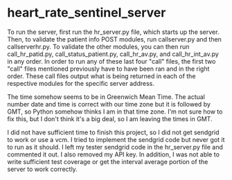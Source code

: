 # heart_rate_sentinel_server

To run the server, first run the hr_server.py file, which starts up the server. Then, to validate the patient info POST modules, run callserver.py and then callserverhr.py. To validate the other modules, you can then run call_hr_patid.py, call_status_patient.py, call_hr_av.py, and call_hr_int_av.py in any order. In order to run any of these last four "call" files, the first two "call" files mentioned previously have to have been ran and in the right order. These call files output what is being returned in each of the respective modules for the specific server address.


The time somehow seems to be in Greenwich Mean Time. The actual number date and time is correct with our time zone but it is followed by GMT, so Python somehow thinks I am in that time zone. I'm not sure how to fix this, but I don't think it's a big deal, so I am leaving the times in GMT. 


I did not have sufficient time to finish this project, so I did not get sendgrid to work or use a vcm. I tried to implement the sendgrid code but never got it to run as it should. I left my tester sendgrid code in the hr_server.py file and commented it out. I also removed my API key. In addition, I was not able to write sufficient test coverage or get the interval average portion of the server to work correctly. 
